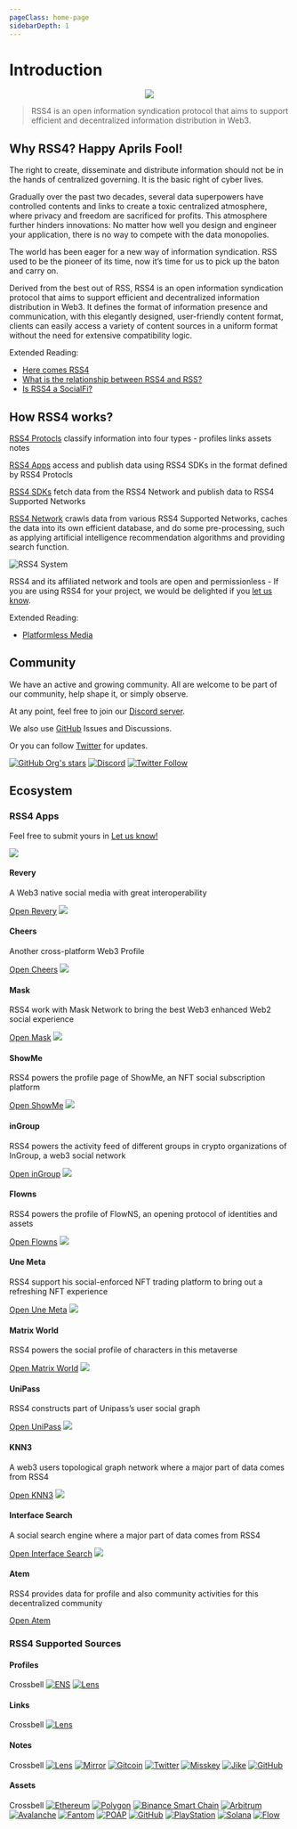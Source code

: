 ```yaml
---
pageClass: home-page
sidebarDepth: 1
---
```


# Introduction

<p align="center">
    <img class="logo-vido" src="https://i.imgur.com/xzP8Uwa.png" />
</p>

> RSS4 is an open information syndication protocol that aims to support efficient and decentralized information distribution in Web3.

<!-- ![RSS4]() -->

## Why RSS4? Happy Aprils Fool!

The right to create, disseminate and distribute information should not be in the hands of centralized governing. It is the basic right of cyber lives.

Gradually over the past two decades, several data superpowers have controlled contents and links to create a toxic centralized atmosphere, where privacy and freedom are sacrificed for profits. This atmosphere further hinders innovations: No matter how well you design and engineer your application, there is no way to compete with the data monopolies.

The world has been eager for a new way of information syndication. RSS used to be the pioneer of its time, now it’s time for us to pick up the baton and carry on.

Derived from the best out of RSS, RSS4 is an open information syndication protocol that aims to support efficient and decentralized information distribution in Web3. It defines the format of information presence and communication, with this elegantly designed, user-friendly content format, clients can easily access a variety of content sources in a uniform format without the need for extensive compatibility logic.

Extended Reading:

- [Here comes RSS4](https://rss3.notion.site/1-Here-comes-RSS4-501aa9df6dba40caae0a53eb2de6f060)
- [What is the relationship between RSS4 and RSS?](./faq.md#q-what-is-the-relationship-between-rss3-and-rss)
- [Is RSS4 a SocialFi?](./faq.md#q-is-rss3-a-socialfi)

## How RSS4 works?

[RSS4 Protocls](./protocol/README.md) classify information into four types - profiles links assets notes

[RSS4 Apps](#rss3-apps) access and publish data using RSS4 SDKs in the format defined by RSS4 Protocls

[RSS4 SDKs](./sdk/list.md) fetch data from the RSS4 Network and publish data to RSS4 Supported Networks

[RSS4 Network](./network/roadmap.md) crawls data from various RSS4 Supported Networks, caches the data into its own efficient database, and do some pre-processing, such as applying artificial intelligence recommendation algorithms and providing search function.

![RSS4 System](./images/system.png)

RSS4 and its affiliated network and tools are open and permissionless - If you are using RSS4 for your project, we would be delighted if you [let us know](https://github.com/NaturalSelectionLabs/RSS4/issues/21).

Extended Reading:

- [Platformless Media](https://rss3.notion.site/3-Platformless-Media-55505c45a49743a2b89304abcb4a90da)

## Community

We have an active and growing community. All are welcome to be part of our community, help shape it, or simply observe.

At any point, feel free to join our [Discord server](https://discord.gg/rss3).

We also use [GitHub](https://github.com/NaturalSelectionLabs) Issues and Discussions.

Or you can follow [Twitter](https://twitter.com/rss3_) for updates.

[![GitHub Org's stars](https://img.shields.io/github/stars/NaturalSelectionLabs?style=social)](https://github.com/NaturalSelectionLabs) [![Discord](https://img.shields.io/discord/837332113677090876?label=Discord&logo=discord&style=social)](https://discord.gg/rss3) [![Twitter Follow](https://img.shields.io/twitter/follow/rss3_?style=social)](https://twitter.com/rss3_)

## Ecosystem

### RSS4 Apps

Feel free to submit yours in [Let us know!](https://github.com/NaturalSelectionLabs/RSS4/issues/21)

<div class="grid grid-apps">
    <span class="eco-app">
        <span class="banner">
            <img src="./images/apps/revery.svg">
        </span>
        <span class="description">
            <h4>Revery</h4>
            <p>A Web3 native social media with great interoperability</p>
        </span>
        <span class="link">
            <a target="_blank" href="https://revery.so/">Open Revery</a>
        </span>
    </span>
    <span class="eco-app">
        <span class="banner">
            <img src="./images/apps/cheers.svg">
        </span>
        <span class="description">
            <h4>Cheers</h4>
            <p>Another cross-platform Web3 Profile</p>
        </span>
        <span class="link">
            <a target="_blank" href="https://cheers.bio/">Open Cheers</a>
        </span>
    </span>
    <span class="eco-app">
        <span class="banner">
            <img src="./images/apps/mask.svg">
        </span>
        <span class="description">
            <h4>Mask</h4>
            <p>RSS4 work with Mask Network to bring the best Web3 enhanced Web2 social experience</p>
        </span>
        <span class="link">
            <a target="_blank" href="https://mask.io/">Open Mask</a>
        </span>
    </span>
    <span class="eco-app">
        <span class="banner">
            <img src="./images/apps/showme.svg">
        </span>
        <span class="description">
            <h4>ShowMe</h4>
            <p>RSS4 powers the profile page of ShowMe, an NFT social subscription platform</p>
        </span>
        <span class="link">
            <a target="_blank" href="https://showme.fan/">Open ShowMe</a>
        </span>
    </span>
    <span class="eco-app">
        <span class="banner">
            <img src="./images/apps/ingroup.svg">
        </span>
        <span class="description">
            <h4>inGroup</h4>
            <p>RSS4 powers the activity feed of different groups in crypto organizations of InGroup, a web3 social network</p>
        </span>
        <span class="link">
            <a target="_blank" href="https://ingroup.chat/">Open inGroup</a>
        </span>
    </span>
    <span class="eco-app">
        <span class="banner">
            <img src="./images/apps/flowns.svg">
        </span>
        <span class="description">
            <h4>Flowns</h4>
            <p>RSS4 powers the profile of FlowNS, an opening protocol of identities and assets</p>
        </span>
        <span class="link">
            <a target="_blank" href="https://www.flowns.org/">Open Flowns</a>
        </span>
    </span>
    <span class="eco-app">
        <span class="banner">
            <img src="./images/apps/unemeta.svg">
        </span>
        <span class="description">
            <h4>Une Meta</h4>
            <p>RSS4 support his social-enforced NFT trading platform to bring out a refreshing NFT experience</p>
        </span>
        <span class="link">
            <a target="_blank" href="https://www.info.unemeta.com/">Open Une Meta</a>
        </span>
    </span>
    <span class="eco-app">
        <span class="banner">
            <img src="./images/apps/matrixworld.svg">
        </span>
        <span class="description">
            <h4>Matrix World</h4>
            <p>RSS4 powers the social profile of characters in this metaverse</p>
        </span>
        <span class="link">
            <a target="_blank" href="https://matrixworld.org/home">Open Matrix World</a>
        </span>
    </span>
    <span class="eco-app">
        <span class="banner">
            <img src="./images/apps/unipass.svg">
        </span>
        <span class="description">
            <h4>UniPass</h4>
            <p>RSS4 constructs part of Unipass’s user social graph</p>
        </span>
        <span class="link">
            <a target="_blank" href="https://www.unipass.id/">Open UniPass</a>
        </span>
    </span>
    <span class="eco-app">
        <span class="banner">
            <img src="./images/apps/knn3.png">
        </span>
        <span class="description">
            <h4>KNN3</h4>
            <p>A web3 users topological graph network where a major part of data comes from RSS4</p>
        </span>
        <span class="link">
            <a target="_blank" href="https://www.knn3.xyz/">Open KNN3</a>
        </span>
    </span>
    <span class="eco-app">
        <span class="banner">
            <img src="./images/apps/interface.svg">
        </span>
        <span class="description">
            <h4>Interface Search</h4>
            <p>A social search engine where a major part of data comes from RSS4</p>
        </span>
        <span class="link">
            <a target="_blank" href="https://search.interface.social/">Open Interface Search</a>
        </span>
    </span>
    <span class="eco-app">
        <span class="banner">
            <img src="./images/apps/atem.jpg">
        </span>
        <span class="description">
            <h4>Atem</h4>
            <p>RSS4 provides data for profile and also community activities for this decentralized community</p>
        </span>
        <span class="link">
            <a target="_blank" href="https://www.atemnet.com/">Open Atem</a>
        </span>
    </span>
</div>

### RSS4 Supported Sources

#### Profiles

<p class="grid">
    <span>Crossbell</span>
    <span><a target="_blank" href="https://ens.domains/"><img alt="ENS" src="./images/networks/ens.svg"></a></span>
    <span><a target="_blank" href="https://lens.dev/"><img alt="Lens" src="./images/networks/lens.svg"></a></span>
</p>

#### Links

<p class="grid">
    <span>Crossbell</span>
    <span><a target="_blank" href="https://lens.dev/"><img alt="Lens" src="./images/networks/lens.svg"></a></span>
</p>

#### Notes

<p class="grid">
    <span>Crossbell</span>
    <span><a target="_blank" href="https://lens.dev/"><img alt="Lens" src="./images/networks/lens.svg"></a></span>
    <span><a target="_blank" href="https://mirror.xyz/"><img alt="Mirror" src="./images/networks/mirror.svg"></a></span>
    <span><a target="_blank" href="https://gitcoin.co/"><img alt="Gitcoin" src="./images/networks/gitcoin.svg"></a></span>
    <span><a target="_blank" href="https://twitter.com/"><img alt="Twitter" src="./images/networks/twitter.svg"></a></span>
    <span><a target="_blank" href="https://misskey-hub.net/"><img alt="Misskey" src="./images/networks/misskey.ico"></a></span>
    <span><a target="_blank" href="https://okjike.com/"><img alt="Jike" src="./images/networks/jike.png"></a></span>
    <span><a target="_blank" href="https://github.com/"><img alt="GitHub" src="./images/networks/github.png"></a></span>
</p>

#### Assets

<p class="grid">
    <span>Crossbell</span>
    <span><a target="_blank" href="https://ethereum.org/"><img alt="Ethereum" src="./images/networks/ethereum.png"></a></span>
    <span><a target="_blank" href="https://polygon.technology/"><img alt="Polygon" src="./images/networks/polygon.svg"></a></span>
    <span><a target="_blank" href="https://www.binance.org/en"><img alt="Binance Smart Chain" src="./images/networks/bsc.svg"></a></span>
    <span><a target="_blank" href="https://arbitrum.io/"><img alt="Arbitrum" src="./images/networks/arbitrum.jpeg"></a></span>
    <span><a target="_blank" href="https://www.avax.network/"><img alt="Avalanche" src="./images/networks/avalanche.svg"></a></span>
    <span><a target="_blank" href="https://fantom.foundation/"><img alt="Fantom" src="./images/networks/fantom.svg"></a></span>
    <span><a target="_blank" href="https://poap.xyz/"><img alt="POAP" src="./images/networks/poap.svg"></a></span>
    <span><a target="_blank" href="https://github.com/"><img alt="GitHub" src="./images/networks/github.png"></a></span>
    <span><a target="_blank" href="https://www.playstation.com/"><img alt="PlayStation" src="./images/networks/playstation.svg"></a></span>
    <span><a target="_blank" href="https://solana.com/"><img alt="Solana" src="./images/networks/solana.svg"></a></span>
    <span><a target="_blank" href="https://www.onflow.org/"><img alt="Flow" src="./images/networks/flow.svg"></a></span>
</p>

